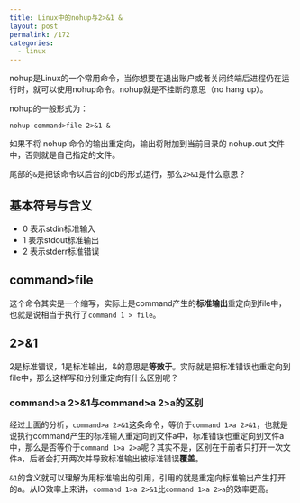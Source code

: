 ```yaml
---
title: Linux中的nohup与2>&1 &
layout: post
permalink: /172
categories:
  - linux
---
```

nohup是Linux的一个常用命令，当你想要在退出账户或者关闭终端后进程仍在运行时，就可以使用nohup命令。nohup就是不挂断的意思（no hang up）。

nohup的一般形式为：

`nohup command>file 2>&1 &`

如果不将 nohup 命令的输出重定向，输出将附加到当前目录的 nohup.out 文件中，否则就是自己指定的文件。

尾部的`&`是把该命令以后台的job的形式运行，那么`2>&1`是什么意思？

## 基本符号与含义

- 0 表示stdin标准输入
- 1 表示stdout标准输出
- 2 表示stderr标准错误

## command>file

这个命令其实是一个缩写，实际上是command产生的**标准输出**重定向到file中，也就是说相当于执行了`command 1 > file`。

## 2>&1

2是标准错误，1是标准输出，&的意思是**等效于**。实际就是把标准错误也重定向到file中，那么这样写和分别重定向有什么区别呢？

### command>a 2>&1与command>a 2>a的区别 

经过上面的分析，`command>a 2>&1`这条命令，等价于`command 1>a 2>&1`，也就是说执行command产生的标准输入重定向到文件a中，标准错误也重定向到文件a中，那么是否等价于`command 1>a 2>a`呢？其实不是，区别在于前者只打开一次文件a，后者会打开两次并导致标准输出被标准错误**覆盖**。

`&1`的含义就可以理解为用标准输出的引用，引用的就是重定向标准输出产生打开的a。从IO效率上来讲，`command 1>a 2>&1`比`command 1>a 2>a`的效率更高。
